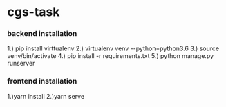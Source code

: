 # cgs-task
 ### backend installation
 1.) pip install virttualenv
 2.) virtualenv venv --python=python3.6
 3.) source venv/bin/activate
 4.) pip install -r requirements.txt
 5.) python manage.py runserver
 
 ### frontend installation
 1.)yarn install
 2.)yarn serve
